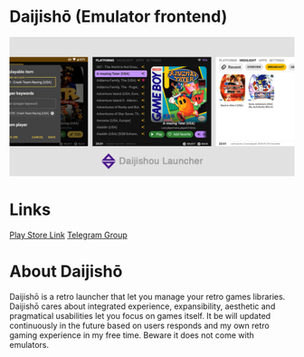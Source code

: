 # Daijishō (Emulator frontend)
![](/imgs/cover.png)

# Links
[Play Store Link](https://play.google.com/store/apps/details?id=com.magneticchen.daijishou)
[Telegram Group](https://t.me/daijishou)
# About Daijishō
Daijishō is a retro launcher that let you manage your retro games libraries. Daijishō cares about integrated experience, expansibility, aesthetic and pragmatical usabilities let you focus on games itself. It be will updated continuously in the future based on users responds and my own retro gaming experience in my free time. Beware it does not come with emulators.
